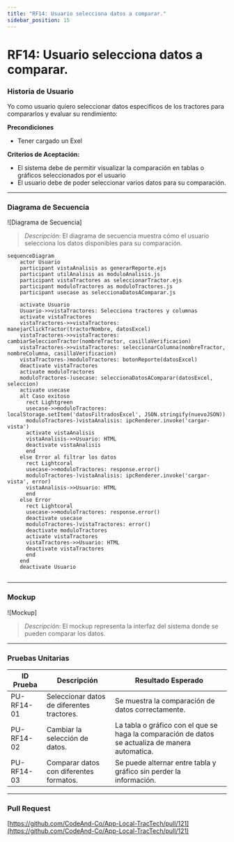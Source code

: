 ```yaml
---
title: "RF14: Usuario selecciona datos a comparar."  
sidebar_position: 15
---
```


# RF14: Usuario selecciona datos a comparar.

### Historia de Usuario

Yo como usuario quiero seleccionar datos especificos de los tractores para compararlos y evaluar su rendimiento:

  **Precondiciones**
  - Tener cargado un Exel

  **Criterios de Aceptación:**
  - El sistema debe de permitir visualizar la comparación en tablas o gráficos seleccionados por el usuario
  - El usuario debe de poder seleccionar varios datos para su comparación.

---

### Diagrama de Secuencia

![Diagrama de Secuencia] 

> *Descripción*: El diagrama de secuencia muestra cómo el usuario selecciona los datos disponibles para su comparación.

```mermaid
sequenceDiagram
    actor Usuario
    participant vistaAnalisis as generarReporte.ejs
    participant utilAnalisis as moduloAnalisis.js
    participant vistaTractores as seleccionarTractor.ejs
    participant moduloTractores as moduloTractores.js
    participant usecase as seleccionaDatosAComparar.js

    activate Usuario
    Usuario->>vistaTractores: Selecciona tractores y columnas
    activate vistaTractores
    vistaTractores->>vistaTractores: manejarClickTractor(tractorNombre, datosExcel)
    vistaTractores->>vistaTractores: cambiarSeleccionTractor(nombreTractor, casillaVerificacion)
    vistaTractores->>vistaTractores: seleccionarColumna(nombreTractor, nombreColumna, casillaVerificacion)
    vistaTractores-)moduloTractores: botonReporte(datosExcel)
    deactivate vistaTractores
    activate moduloTractores
    moduloTractores-)usecase: seleccionaDatosAComparar(datosExcel, seleccion)
    activate usecase
    alt Caso exitoso
      rect Lightgreen    
      usecase->>moduloTractores: localStorage.setItem('datosFiltradosExcel', JSON.stringify(nuevoJSON))
      moduloTractores-)vistaAnalisis: ipcRenderer.invoke('cargar-vista')
      activate vistaAnalisis
      vistaAnalisis->>Usuario: HTML
      deactivate vistaAnalisis
      end
    else Error al filtrar los datos
      rect Lightcoral
      usecase->>moduloTractores: response.error()
      moduloTractores-)vistaAnalisis: ipcRenderer.invoke('cargar-vista', error)
      vistaAnalisis->>Usuario: HTML
      end
    else Error
      rect Lightcoral
      usecase->>moduloTractores: response.error()
      deactivate usecase
      moduloTractores-)vistaTractores: error()
      deactivate moduloTractores
      activate vistaTractores
      vistaTractores->>Usuario: HTML
      deactivate vistaTractores
      end
    end
    deactivate Usuario
    
```
---

### Mockup

![Mockup]

> *Descripción*: El mockup representa la interfaz del sistema donde se pueden comparar los datos.

---

### Pruebas Unitarias 
| ID Prueba | Descripción | Resultado Esperado |
|-----------|-------------|--------------------|
|PU-RF14-01|Seleccionar datos de diferentes tractores.|Se muestra la comparación de datos correctamente.|
|PU-RF14-02|Cambiar la selección de datos.|La tabla o gráfico con el que se haga la comparación de datos se actualiza de manera automatica.|
|PU-RF14-03|Comparar datos con diferentes formatos.|Se puede alternar entre tabla y gráfico sin perder la información.|

---

### Pull Request
[https://github.com/CodeAnd-Co/App-Local-TracTech/pull/121](https://github.com/CodeAnd-Co/App-Local-TracTech/pull/121)
